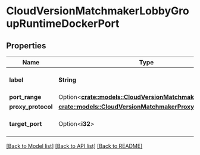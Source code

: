 # CloudVersionMatchmakerLobbyGroupRuntimeDockerPort

## Properties

Name | Type | Description | Notes
------------ | ------------- | ------------- | -------------
**label** | **String** | The label of this docker port. | 
**port_range** | Option<[**crate::models::CloudVersionMatchmakerPortRange**](CloudVersionMatchmakerPortRange.md)> |  | [optional]
**proxy_protocol** | [**crate::models::CloudVersionMatchmakerProxyProtocol**](CloudVersionMatchmakerProxyProtocol.md) |  | 
**target_port** | Option<**i32**> | The port number to connect to. | [optional]

[[Back to Model list]](../README.md#documentation-for-models) [[Back to API list]](../README.md#documentation-for-api-endpoints) [[Back to README]](../README.md)


